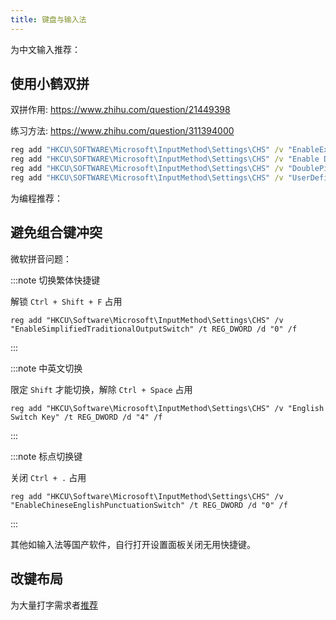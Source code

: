 ```yaml
---
title: 键盘与输入法
---
```


为中文输入推荐：

## 使用小鹤双拼

双拼作用: https://www.zhihu.com/question/21449398

练习方法: https://www.zhihu.com/question/311394000

```bat
reg add "HKCU\SOFTWARE\Microsoft\InputMethod\Settings\CHS" /v "EnableExtraDomainType" /t REG_DWORD /f /d 1
reg add "HKCU\SOFTWARE\Microsoft\InputMethod\Settings\CHS" /v "Enable Double Pinyin" /t REG_DWORD /f /d 1
reg add "HKCU\SOFTWARE\Microsoft\InputMethod\Settings\CHS" /v "DoublePinyinScheme" /t REG_DWORD /f /d 10
reg add "HKCU\SOFTWARE\Microsoft\InputMethod\Settings\CHS" /v "UserDefinedDoublePinyinScheme0" /t REG_SZ /f /d "小鹤双拼*2*^*iuvdjhcwfg^xmlnpbksqszxkrltvyovt"

```

为编程推荐：

## 避免组合键冲突

微软拼音问题：

:::note 切换繁体快捷键

解锁 `Ctrl + Shift + F` 占用

    reg add "HKCU\Software\Microsoft\InputMethod\Settings\CHS" /v "EnableSimplifiedTraditionalOutputSwitch" /t REG_DWORD /d "0" /f

:::

:::note 中英文切换

限定 `Shift` 才能切换，解除 `Ctrl + Space` 占用

    reg add "HKCU\Software\Microsoft\InputMethod\Settings\CHS" /v "English Switch Key" /t REG_DWORD /d "4" /f
:::

:::note 标点切换键

关闭 `Ctrl + .` 占用

    reg add "HKCU\Software\Microsoft\InputMethod\Settings\CHS" /v "EnableChineseEnglishPunctuationSwitch" /t REG_DWORD /d "0" /f

:::

其他如输入法等国产软件，自行打开设置面板关闭无用快捷键。

## 改键布局

为大量打字需求者[推荐](../dev/keymap#windows)
